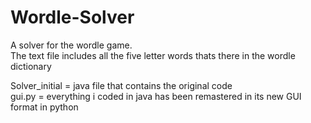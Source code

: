 # Wordle-Solver

A solver for the wordle game. </br>
The text file includes all the five letter words thats there in the wordle dictionary

Solver_initial = java file that contains the original code </br>
gui.py = everything i coded in java has been remastered in its new GUI format in python
